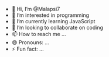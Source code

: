 - 👋 Hi, I’m @Malapsi7
- 👀 I’m interested in programming 
- 🌱 I’m currently learning JavaScript 
- 💞️ I’m looking to collaborate on coding 
- 📫 How to reach me ...
- 😄 Pronouns: ...
- ⚡ Fun fact: ...

<!---
Malapsi7/Malapsi7 is a ✨ special ✨ repository because its `README.md` (this file) appears on your GitHub profile.
You can click the Preview link to take a look at your changes.
--->
